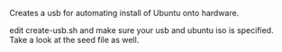 Creates a usb for automating install of Ubuntu onto hardware.

edit create-usb.sh and make sure your usb and ubuntu iso is specified.
Take a look at the seed file as well.